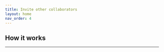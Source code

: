 ```yaml
---
title: Invite other collaborators
layout: home
nav_order: 4
---
```


## How it works


----

[Testscope.io]: https://testscope.io
[Pricing]: https://testscope.io/pricing
[Terms & condition]: https://testscope.io/tc

